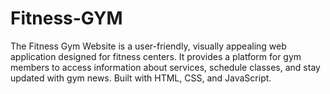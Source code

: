 # Fitness-GYM
The Fitness Gym Website is a user-friendly, visually appealing web application designed for fitness centers. It provides a platform for gym members to access information about services, schedule classes, and stay updated with gym news. Built with HTML, CSS, and JavaScript.
